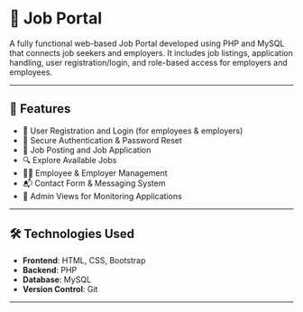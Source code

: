 # 💼 Job Portal

A fully functional web-based Job Portal developed using PHP and MySQL that connects job seekers and employers. It includes job listings, application handling, user registration/login, and role-based access for employers and employees.

---

## 🌟 Features

- 👤 User Registration and Login (for employees & employers)
- 🔐 Secure Authentication & Password Reset
- 📝 Job Posting and Job Application
- 🔍 Explore Available Jobs
- 🧑‍💼 Employee & Employer Management
- 📬 Contact Form & Messaging System
- 📄 Admin Views for Monitoring Applications

---

## 🛠️ Technologies Used

- **Frontend**: HTML, CSS, Bootstrap
- **Backend**: PHP
- **Database**: MySQL
- **Version Control**: Git

---








